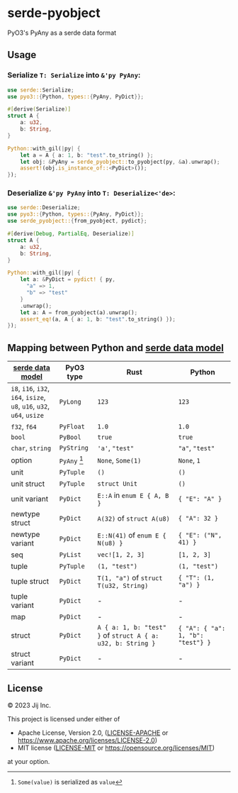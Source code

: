 # serde-pyobject

PyO3's PyAny as a serde data format

## Usage

### Serialize `T: Serialize` into `&'py PyAny`:

```rust
use serde::Serialize;
use pyo3::{Python, types::{PyAny, PyDict}};

#[derive(Serialize)]
struct A {
    a: u32,
    b: String,
}

Python::with_gil(|py| {
    let a = A { a: 1, b: "test".to_string() };
    let obj: &PyAny = serde_pyobject::to_pyobject(py, &a).unwrap();
    assert!(obj.is_instance_of::<PyDict>());
});
```

### Deserialize `&'py PyAny` into `T: Deserialize<'de>`:

```rust
use serde::Deserialize;
use pyo3::{Python, types::{PyAny, PyDict}};
use serde_pyobject::{from_pyobject, pydict};

#[derive(Debug, PartialEq, Deserialize)]
struct A {
    a: u32,
    b: String,
}

Python::with_gil(|py| {
    let a: &PyDict = pydict! { py,
      "a" => 1,
      "b" => "test"
    }
    .unwrap();
    let a: A = from_pyobject(a).unwrap();
    assert_eq!(a, A { a: 1, b: "test".to_string() });
});
```

## Mapping between Python and [serde data model]

[serde data model]: https://serde.rs/data-model.html

| [serde data model] | PyO3 type | Rust | Python |
|------------------|-----------|------------|---------------|
| `i8`, `i16`, `i32`, `i64`, `isize`, <br> `u8`, `u16`, `u32`, `u64`, `usize` | `PyLong` | `123` | `123` |
| `f32`, `f64` | `PyFloat` | `1.0` | `1.0` |
| `bool` | `PyBool` | `true` | `true` |
| `char`, `string` | `PyString` | `'a'`, `"test"` | `"a"`, `"test"` |
| option | `PyAny` [^1] | `None`, `Some(1)` | `None`, `1` |
| unit | `PyTuple` | `()` | `()` |
| unit struct | `PyTuple` | `struct Unit` | `()` |
| unit variant | `PyDict` | `E::A` in `enum E { A, B }` | `{ "E": "A" }` |
| newtype struct | `PyDict` | `A(32)` of `struct A(u8)` | `{ "A": 32 }` |
| newtype variant | `PyDict` | `E::N(41)` of `enum E { N(u8) }` | `{ "E": ("N", 41) }` | 
| seq | `PyList` | `vec![1, 2, 3]` | `[1, 2, 3]` |
| tuple | `PyTuple` | `(1, "test")` | `(1, "test")` |
| tuple struct | `PyDict` | `T(1, "a")` of `struct T(u32, String)` | `{ "T": (1, "a") }` |
| tuple variant | `PyDict` | - | - |
| map | `PyDict` | - | - |
| struct | `PyDict` | `A { a: 1, b: "test" }` of `struct A { a: u32, b: String }` | `{ "A": { "a": 1, "b": "test"} }` |
| struct variant | `PyDict` | - | - |

[^1]: `Some(value)` is serialized as `value`

## License

© 2023 Jij Inc.

This project is licensed under either of

- Apache License, Version 2.0, ([LICENSE-APACHE](LICENSE-APACHE) or <https://www.apache.org/licenses/LICENSE-2.0>)
- MIT license ([LICENSE-MIT](LICENSE-MIT) or <https://opensource.org/licenses/MIT>)

at your option.
